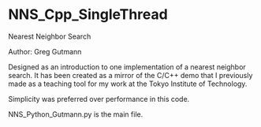 # NNS_Cpp_SingleThread
Nearest Neighbor Search

Author: Greg Gutmann

Designed as an introduction to one implementation of a nearest neighbor search. It has been created as a mirror of the C/C++ demo that I previously made as a teaching tool for my work at the Tokyo Institute of Technology.

Simplicity was preferred over performance in this code.

NNS_Python_Gutmann.py is the main file.
